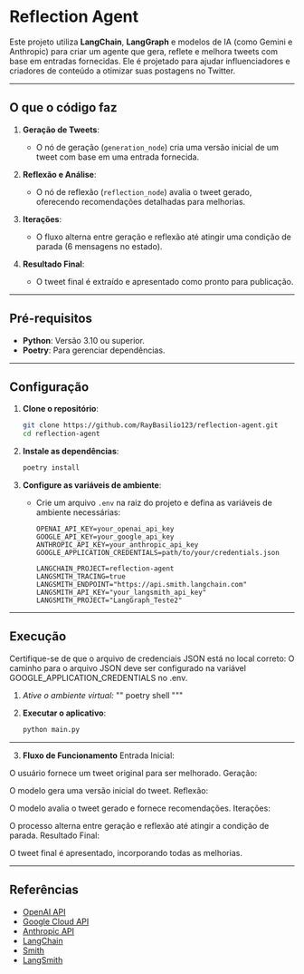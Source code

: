 # Reflection Agent

Este projeto utiliza **LangChain**, **LangGraph** e modelos de IA (como Gemini e Anthropic) para criar um agente que gera, reflete e melhora tweets com base em entradas fornecidas. Ele é projetado para ajudar influenciadores e criadores de conteúdo a otimizar suas postagens no Twitter.

---

## **O que o código faz**

1. **Geração de Tweets**:
   - O nó de geração (`generation_node`) cria uma versão inicial de um tweet com base em uma entrada fornecida.

2. **Reflexão e Análise**:
   - O nó de reflexão (`reflection_node`) avalia o tweet gerado, oferecendo recomendações detalhadas para melhorias.

3. **Iterações**:
   - O fluxo alterna entre geração e reflexão até atingir uma condição de parada (6 mensagens no estado).

4. **Resultado Final**:
   - O tweet final é extraído e apresentado como pronto para publicação.

---

## **Pré-requisitos**

- **Python**: Versão 3.10 ou superior.
- **Poetry**: Para gerenciar dependências.

---

## **Configuração**

1. **Clone o repositório**:
   ```bash
   git clone https://github.com/RayBasilio123/reflection-agent.git
   cd reflection-agent

   ```

2. **Instale as dependências**:
   ```bash
   poetry install
   ```

3. **Configure as variáveis de ambiente**:
   - Crie um arquivo `.env` na raiz do projeto e defina as variáveis de ambiente necessárias:
     ```
     OPENAI_API_KEY=your_openai_api_key
     GOOGLE_API_KEY=your_google_api_key
     ANTHROPIC_API_KEY=your_anthropic_api_key
     GOOGLE_APPLICATION_CREDENTIALS=path/to/your/credentials.json

     LANGCHAIN_PROJECT=reflection-agent
     LANGSMITH_TRACING=true
     LANGSMITH_ENDPOINT="https://api.smith.langchain.com"
     LANGSMITH_API_KEY="your_langsmith_api_key"
     LANGSMITH_PROJECT="LangGraph_Teste2"
     ```

---

## **Execução**

Certifique-se de que o arquivo de credenciais JSON está no local correto: O caminho para o arquivo JSON deve ser configurado na variável GOOGLE_APPLICATION_CREDENTIALS no .env.

1. *Ative o ambiente virtual:*
""
poetry shell
"""

2. **Executar o aplicativo**:
   ```bash
   python main.py
   ```

---
3. **Fluxo de Funcionamento**
Entrada Inicial:

O usuário fornece um tweet original para ser melhorado.
Geração:

O modelo gera uma versão inicial do tweet.
Reflexão:

O modelo avalia o tweet gerado e fornece recomendações.
Iterações:

O processo alterna entre geração e reflexão até atingir a condição de parada.
Resultado Final:

O tweet final é apresentado, incorporando todas as melhorias.

---

## **Referências**

- [OpenAI API](https://platform.openai.com/docs/guides/chat/introduction)
- [Google Cloud API](https://cloud.google.com/natural-language/docs)
- [Anthropic API](https://docsanthropic.com/docs/api/overview)
- [LangChain](https://python.langchain.com/en/latest/index.html)
- [Smith](https://smith-langchain.com/)
- [LangSmith](https://smith-langchain.com/)